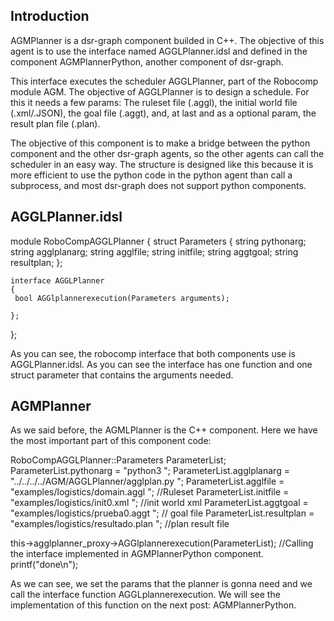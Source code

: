 ## Introduction

AGMPlanner is a dsr-graph component builded in C++. The objective of this agent is to use the interface named AGGLPlanner.idsl and defined in the component AGMPlannerPython, another component of dsr-graph. 

This interface executes the scheduler AGGLPlanner, part of the Robocomp module AGM. The objective of AGGLPlanner is to design a schedule. For this it needs a few params: The ruleset file (.aggl), the initial world file (.xml/.JSON), the goal file (.aggt), and, at last and as a optional param,  the result plan file (.plan).

The objective of this component is to make a bridge between the python component and the other dsr-graph agents, so the other agents can call the scheduler in an easy way. The structure is designed like this because it is more efficient to use the python code in the python agent than call a subprocess, and most dsr-graph does not support python components.

## AGGLPlanner.idsl

module RoboCompAGGLPlanner
{
    	struct Parameters
    	{
        	string pythonarg;
        	string agglplanarg;
        	string agglfile;
        	string initfile;
           string aggtgoal;
           string resultplan;
    	};
   	 
    interface AGGLPlanner
    {
   	 bool AGGlplannerexecution(Parameters arguments);

    };

};

As you can see, the robocomp interface that both components use is AGGLPlanner.idsl. As you can see the interface has one function and one struct parameter that contains the arguments needed.






## AGMPlanner

As we said before, the AGMLPlanner is the C++ component. Here we have the most important part of this component code:

RoboCompAGGLPlanner::Parameters ParameterList;
  ParameterList.pythonarg = "python3 ";
  ParameterList.agglplanarg = "../../../../AGM/AGGLPlanner/agglplan.py ";
  ParameterList.agglfile = "examples/logistics/domain.aggl "; //Ruleset
  ParameterList.initfile = "examples/logistics/init0.xml "; //init world xml
  ParameterList.aggtgoal = "examples/logistics/prueba0.aggt "; // goal file
  ParameterList.resultplan = "examples/logistics/resultado.plan "; //plan result file
 
  this->agglplanner_proxy->AGGlplannerexecution(ParameterList); //Calling the interface implemented in AGMPlannerPython component.
  printf("done\n");

As we can see, we set the params that the planner is gonna need and we call the interface function AGGLplannerexecution. We will see the implementation of this function on the  next post: AGMPlannerPython.
